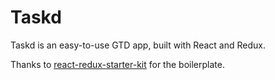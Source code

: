 # Taskd

Taskd is an easy-to-use GTD app, built with React and Redux.

Thanks to [react-redux-starter-kit](https://github.com/davezuko/react-redux-starter-kit) for the boilerplate.
